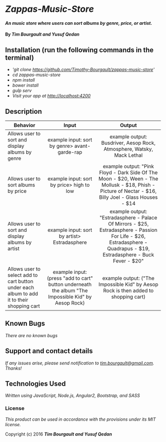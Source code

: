 # _Zappas-Music-Store_

#### _An music store where users can sort albums by genre, price, or artist._

#### By _**Tim Bourgault and Yusuf Qedan**_

## Installation (run the following commands in the terminal)

* _'git clone https://github.com/Timothy-Bourgault/zappas-music-store'_
* _cd zappas-music-store_
* _npm install_
* _bower install_
* _gulp serv_
* _Visit your app at [http://localhost:4200](http://localhost:4200)_


## Description

| Behavior |      Input    | Output|
|----------|:-------------:|:-----:|
| Allows user to sort and display albums by genre | example input: sort by genre> avant-garde-rap | example output: Busdriver, Aesop Rock, Atmosphere, Watsky, Mack Lethal |
| Allows user to sort albums by price | example input: sort by price> high to low | example output: "Pink Floyd - Dark Side Of The Moon - $20, Ween - The Mollusk - $18, Phish - Picture of Nectar - $16, Billy Joel - Glass Houses - $14 |
| Allows user to sort and display albums by artist | example input: sort by artist> Estradasphere | example output: "Estradasphere - Palace Of Mirrors - $25, Estradasphere - Passion For Life - $26, Estradasphere - Quadrapus - $19, Estradasphere - Buck Fever - $20" |
| Allows user to select add to cart button under each album to add it to their shopping cart | example input: (press "add to cart" button underneath the album "The Impossible Kid" by Aesop Rock) | example output: ("The Impossible Kid" by Aesop Rock is then added to shopping cart) |


## Known Bugs

_There are no known bugs_

## Support and contact details

_If any issues arise, please send notification to tim.bourgault@gmail.com. Thanks!_

## Technologies Used

_Written using JavaScript, Node.js, Angular2, Bootstrap, and SASS_

### License

*This product can be used in accordance with the provisions under its MIT license.*

Copyright (c) 2016 **_Tim Bourgault and Yusuf Qedan_**
